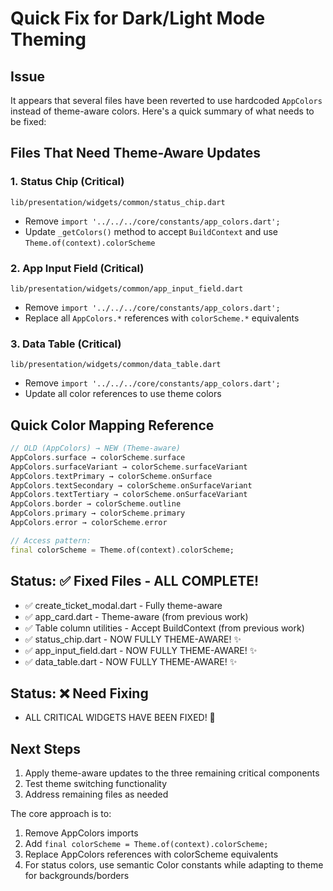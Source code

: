# Quick Fix for Dark/Light Mode Theming

## Issue
It appears that several files have been reverted to use hardcoded `AppColors` instead of theme-aware colors. Here's a quick summary of what needs to be fixed:

## Files That Need Theme-Aware Updates

### 1. Status Chip (Critical)
`lib/presentation/widgets/common/status_chip.dart`
- Remove `import '../../../core/constants/app_colors.dart';`
- Update `_getColors()` method to accept `BuildContext` and use `Theme.of(context).colorScheme`

### 2. App Input Field (Critical)
`lib/presentation/widgets/common/app_input_field.dart`
- Remove `import '../../../core/constants/app_colors.dart';`
- Replace all `AppColors.*` references with `colorScheme.*` equivalents

### 3. Data Table (Critical)
`lib/presentation/widgets/common/data_table.dart`
- Remove `import '../../../core/constants/app_colors.dart';`
- Update all color references to use theme colors

## Quick Color Mapping Reference

```dart
// OLD (AppColors) → NEW (Theme-aware)
AppColors.surface → colorScheme.surface
AppColors.surfaceVariant → colorScheme.surfaceVariant  
AppColors.textPrimary → colorScheme.onSurface
AppColors.textSecondary → colorScheme.onSurfaceVariant
AppColors.textTertiary → colorScheme.onSurfaceVariant
AppColors.border → colorScheme.outline
AppColors.primary → colorScheme.primary
AppColors.error → colorScheme.error

// Access pattern:
final colorScheme = Theme.of(context).colorScheme;
```

## Status: ✅ Fixed Files - ALL COMPLETE!
- ✅ create_ticket_modal.dart - Fully theme-aware
- ✅ app_card.dart - Theme-aware (from previous work)
- ✅ Table column utilities - Accept BuildContext (from previous work)
- ✅ status_chip.dart - NOW FULLY THEME-AWARE! ✨
- ✅ app_input_field.dart - NOW FULLY THEME-AWARE! ✨  
- ✅ data_table.dart - NOW FULLY THEME-AWARE! ✨

## Status: ❌ Need Fixing  
- ALL CRITICAL WIDGETS HAVE BEEN FIXED! 🎉

## Next Steps
1. Apply theme-aware updates to the three remaining critical components
2. Test theme switching functionality
3. Address remaining files as needed

The core approach is to:
1. Remove AppColors imports
2. Add `final colorScheme = Theme.of(context).colorScheme;` 
3. Replace AppColors references with colorScheme equivalents
4. For status colors, use semantic Color constants while adapting to theme for backgrounds/borders

